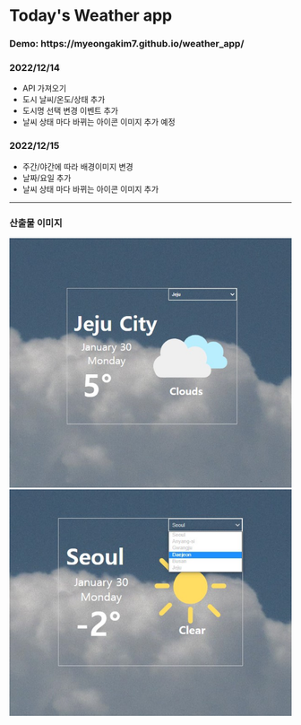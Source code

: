  <h1>Today's Weather app</h1>
 <h3>Demo: https://myeongakim7.github.io/weather_app/
</h3>
  <h3>2022/12/14</h3>
  <ul>
    <li>API 가져오기</li>
    <li>도시 날씨/온도/상태 추가</li>
    <li>도시명 선택 변경 이벤트 추가 </li>
    <li>날씨 상태 마다 바뀌는 아이콘 이미지 추가 예정</li> 
  </ul>
  <h3>2022/12/15</h3>
    <ul>
    <li>주간/야간에 따라 배경이미지 변경</li>
    <li>날짜/요일 추가</li>
    <li>날씨 상태 마다 바뀌는 아이콘 이미지 추가</li>
  </ul>
  <hr>
  <h3>산출물 이미지</h3>
  <img src="capture.jpg" alt="image1">
  <img src="capture2.jpg" alt="image2"/>
  
